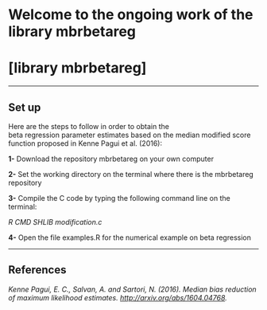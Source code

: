 # Welcome to the ongoing work of the library mbrbetareg

# [library mbrbetareg]

* * *

## Set up
Here are the steps to follow in order to obtain the  
beta regression parameter estimates based on the median modified score function
proposed in Kenne Pagui et al. (2016):

**1-** Download the repository mbrbetareg on your own computer

**2-** Set the working directory on the terminal where there is the mbrbetareg repository

**3-** Compile the C code by typing the following command line on the terminal:

*R CMD SHLIB modification.c*

**4-**  Open the file examples.R for the numerical example on beta regression

* * *

## References

*Kenne Pagui, E. C., Salvan, A. and Sartori, N. (2016). Median bias reduction of maximum likelihood estimates. http://arxiv.org/abs/1604.04768.*
